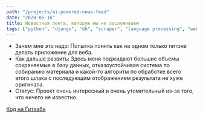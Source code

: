 ```yaml
---
path: "/projects/ai-powered-news-feed"
date: "2020-05-16"
title: Новостная лента, которую мы не заслуживаем
tags: ["python", "django", "db", "scraper", "language processing", "web"]
---
```


- Зачем мне это надо: Попытка понять как на одном только питоне делать приложение для веба.
- Как дальше развить: Здесь меня поджидают большие объемы сохраняемые в базу данных, отказоустойчивая система по собиранию материала и какой-то алгоритм по обработке всего этого шлака с последующим отображением результата не хуже оригинала.
- Статус: Проект очень интересный и очень утомительный из-за того, что ничего не известно.

[Код на Гитхабе](https://github.com/mikolasan/yaplakal-scraper)